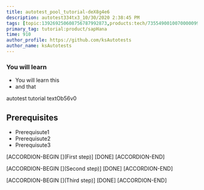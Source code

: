 ```yaml
---
title: autotest_pool_tutorial-deX8g4e6
description: autotest334tx3_10/30/2020 2:38:45 PM
tags: [topic:139269250608756787992873,products:tech/73554900100700000996,tutorial:experience/advanced]
primary_tag: tutorial:product/sapHana
time: 910
author_profile: https://github.com/ksAutotests
author_name: ksAutotests
---
```

### You will learn
- You will learn this
- and that

autotest tutorial textOb56v0

## Prerequisites
- Prerequisute1
- Prerequisute2
- Prerequisute3

[ACCORDION-BEGIN [](First step)]
[DONE]
[ACCORDION-END]

[ACCORDION-BEGIN [](Second step)]
[DONE]
[ACCORDION-END]

[ACCORDION-BEGIN [](Third step)]
[DONE]
[ACCORDION-END]

